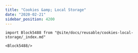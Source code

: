 ```yaml
---
title: "Cookies &amp; Local Storage"
date: "2020-02-21"
sidebar_position: 4200
---
```


```mdx-code-block
import Block5488 from "@site/docs/reusable/cookies-local-storage/_index.md"

<Block5488/>
```
